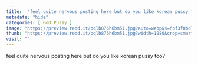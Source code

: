 ```yaml
---
title:  "feel quite nervous posting here but do you like korean pussy too?"
metadate: "hide"
categories: [ God Pussy ]
image: "https://preview.redd.it/bqlb876h6bm51.jpg?auto=webp&s=fbf3f0bd789229349b42ad129e174c9becdfdc2a"
thumb: "https://preview.redd.it/bqlb876h6bm51.jpg?width=1080&crop=smart&auto=webp&s=4ee73b54d7eb2dcbb1c1a9fdadf0fb9709dc2d47"
visit: ""
---
```

feel quite nervous posting here but do you like korean pussy too?
